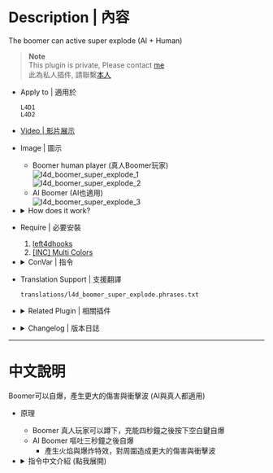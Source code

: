 # Description | 內容
The boomer can active super explode (AI + Human)

> __Note__ <br/>
This plugin is private, Please contact [me](/#私人插件列表-private-plugins-list)<br/>
此為私人插件, 請聯繫[本人](/#私人插件列表-private-plugins-list)

* Apply to | 適用於
	```
	L4D1
	L4D2
	```

* [Video | 影片展示](https://youtu.be/kJ4UrYpV514)

* Image | 圖示
	* Boomer human player (真人Boomer玩家)
	<br/>![l4d_boomer_super_explode_1](image/l4d_boomer_super_explode_1.gif)
	<br/>![l4d_boomer_super_explode_2](image/l4d_boomer_super_explode_2.gif)
	* AI Boomer (AI也適用)
	<br/>![l4d_boomer_super_explode_3](image/l4d_boomer_super_explode_3.gif)

* <details><summary>How does it work?</summary>

	* Player-controlled Boomer holds crouch for 4 seconds, press jump to self explode
	* AI Boomer will super explode after vomit (see cvar below)
	* Create fire, explode particle, cause more damage to survivors nearby and shock wave
</details>

* Require | 必要安裝
	1. [left4dhooks](https://forums.alliedmods.net/showthread.php?t=321696)
	2. [[INC] Multi Colors](https://github.com/fbef0102/L4D1_2-Plugins/releases/tag/Multi-Colors)

* <details><summary>ConVar | 指令</summary>

	* cfg/sourcemod/l4d_boomer_super_explode.cfg
		```php
		// 0=Plugin off, 1=Plugin on. Player-controlled Boomer can crouch to charge and press jump to make super explode
		l4d_boomer_super_explode_enable "1"

		// Number of seconds to charge before activating super explode
		l4d_boomer_super_explode_charge_time "4"

		// lifetime of fire dropped by boomer super explode, must less than official cvar inferno flame lifetime (0=Disable fire)
		l4d_boomer_super_explode_fire "12.0"

		// Amount of damage caused in range of boomer super explode.
		l4d_boomer_super_explode_damage "10.0"

		// Range of the boomer super explode
		l4d_boomer_super_explode_radius "300.0"

		// Crouch Speed when fully charged (0=off)
		l4d_boomer_super_explode_speed "280.0"

		// Number of seconds to wait before charge expires
		l4d_boomer_super_explode_expire "2.5"
		```
</details>

* Translation Support | 支援翻譯
	```
	translations/l4d_boomer_super_explode.phrases.txt
	```

* <details><summary>Related Plugin | 相關插件</summary>

	1. [l4d2_boomer_vomit_move](/L4D_插件/Boomer_Boomer/l4d2_boomer_vomit_move): Continue normal movement speed while Boomer vomit (AI + Human)
		> Boomer可以邊吐邊移動 (AI與真人都適用)
</details>

* <details><summary>Changelog | 版本日誌</summary>

	* v1.1 (2024-9-7)
		* AI Boomer will super explode after vomit

	* v1.0 (2023-12-24)
		* Initial Release
</details>

- - - -
# 中文說明
Boomer可以自爆，產生更大的傷害與衝擊波 (AI與真人都適用)

* 原理
	* Boomer 真人玩家可以蹲下，充能四秒鐘之後按下空白鍵自爆
	* AI Boomer 嘔吐三秒鐘之後自爆
		* 產生火焰與爆炸特效，對周圍造成更大的傷害與衝擊波

* <details><summary>指令中文介紹 (點我展開)</summary>

	* cfg/sourcemod/l4d_boomer_super_explode.cfg
		```php
		// 0=關閉插件, 1=啟動插件，Boomer 真人玩家可以蹲下，充能完畢之後按下空白鍵自爆
		l4d_boomer_super_explode_enable "1"

		// 充能完畢所需時間
		l4d_boomer_super_explode_charge_time "4"

		// Boomer自爆會留下火焰, 火焰的持續時間 (0=不要留下火焰)
		l4d_boomer_super_explode_fire "12.0"

		// Boomer自爆所造成的傷害
		l4d_boomer_super_explode_damage "10.0"

		// Boomer自爆的傷害範圍
		l4d_boomer_super_explode_radius "300.0"

		// 充能完畢時蹲下速度 (0=關閉加速)
		l4d_boomer_super_explode_speed "280.0"

		// 充能太久超過2.5秒將會失效，需要重新充能
		l4d_boomer_super_explode_expire "2.5"
		```
</details>